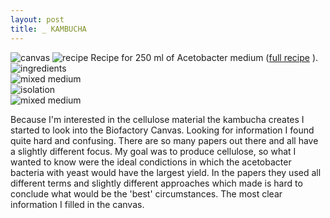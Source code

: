 ```yaml
---
layout: post
title: _ KAMBUCHA 
---
```


<img src="http://tamarahoogeweegen.com/CANVAS.jpg" alt="canvas" >
<img src="http://tamarahoogeweegen.com/IMG_0554.jpg" alt="recipe" > Recipe for 250 ml of Acetobacter medium (<a href="http://biohackacademy.github.io/biofactory/annex/cultivation-media/acetobacter-medium/">full recipe</a>
).<br>
<img src="http://tamarahoogeweegen.com/IMG_0549.jpg" alt="ingredients" ><br>
<img src="http://tamarahoogeweegen.com/IMG_0548.jpg" alt="mixed medium" ><br>
<img src="http://tamarahoogeweegen.com/IMG_0896.jpg" alt="isolation" ><br>
<img src="http://tamarahoogeweegen.com/IMG_0905.jpg" alt="mixed medium" ><br>

Because I'm interested in the cellulose material the kambucha creates I started to look into the Biofactory Canvas. Looking for information I found quite hard and confusing. There are so many papers out there and all have a slightly different focus. My goal was to produce cellulose, so what I wanted to know were the ideal condictions in which the acetobacter bacteria with yeast would have the largest yield. In the papers they used all different terms and slightly different approaches which made is hard to conclude what would be the 'best' circumstances. The most clear information I filled in the canvas.<br>

